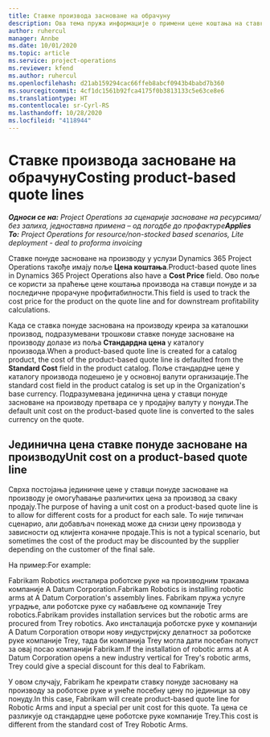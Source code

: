 ```yaml
---
title: Ставке производа засноване на обрачуну
description: Ова тема пружа информације о примени цене коштања на ставку понуде засноване на производу.
author: ruhercul
manager: Annbe
ms.date: 10/01/2020
ms.topic: article
ms.service: project-operations
ms.reviewer: kfend
ms.author: ruhercul
ms.openlocfilehash: d21ab159294cac66ffeb8abcf0943b4babd7b360
ms.sourcegitcommit: 4cf1dc1561b92fca4175f0b3813133c5e63ce8e6
ms.translationtype: HT
ms.contentlocale: sr-Cyrl-RS
ms.lasthandoff: 10/28/2020
ms.locfileid: "4118944"
---
```

# <a name="costing-product-based-quote-lines"></a><span data-ttu-id="c1f42-103">Ставке производа засноване на обрачуну</span><span class="sxs-lookup"><span data-stu-id="c1f42-103">Costing product-based quote lines</span></span>

<span data-ttu-id="c1f42-104">_**Односи се на:** Project Operations за сценарије засноване на ресурсима/без залиха, једноставна примена – од погодбе до профактуре_</span><span class="sxs-lookup"><span data-stu-id="c1f42-104">_**Applies To:** Project Operations for resource/non-stocked based scenarios, Lite deployment - deal to proforma invoicing_</span></span>


<span data-ttu-id="c1f42-105">Ставке понуде засноване на производу у услузи Dynamics 365 Project Operations такође имају поље **Цена коштања**.</span><span class="sxs-lookup"><span data-stu-id="c1f42-105">Product-based quote lines in Dynamics 365 Project Operations also have a **Cost Price** field.</span></span> <span data-ttu-id="c1f42-106">Ово поље се користи за праћење цене коштања производа на ставци понуде и за последичне прорачуне профитабилности.</span><span class="sxs-lookup"><span data-stu-id="c1f42-106">This field is used to track the cost price for the product on the quote line and for downstream profitability calculations.</span></span>

<span data-ttu-id="c1f42-107">Када се ставка понуде заснована на производу креира за каталошки производ, подразумевани трошкови ставке понуде засноване на производу долазе из поља **Стандардна цена** у каталогу производа.</span><span class="sxs-lookup"><span data-stu-id="c1f42-107">When a product-based quote line is created for a catalog product, the cost of the product-based quote line is defaulted from the **Standard Cost** field in the product catalog.</span></span> <span data-ttu-id="c1f42-108">Поље стандардне цене у каталогу производа подешено је у основној валути организације.</span><span class="sxs-lookup"><span data-stu-id="c1f42-108">The standard cost field in the product catalog is set up in the Organization's base currency.</span></span> <span data-ttu-id="c1f42-109">Подразумевана јединична цена у ставци понуде засноване на производу претвара се у продајну валуту у понуди.</span><span class="sxs-lookup"><span data-stu-id="c1f42-109">The default unit cost on the product-based quote line is converted to the sales currency on the quote.</span></span>

## <a name="unit-cost-on-a-product-based-quote-line"></a><span data-ttu-id="c1f42-110">Јединична цена ставке понуде засноване на производу</span><span class="sxs-lookup"><span data-stu-id="c1f42-110">Unit cost on a product-based quote line</span></span>

<span data-ttu-id="c1f42-111">Сврха постојања јединичне цене у ставци понуде засноване на производу је омогућавање различитих цена за производ за сваку продају.</span><span class="sxs-lookup"><span data-stu-id="c1f42-111">The purpose of having a unit cost on a product-based quote line is to allow for different costs for a product for each sale.</span></span> <span data-ttu-id="c1f42-112">То није типичан сценарио, али добављач понекад може да снизи цену производа у зависности од клијента коначне продаје.</span><span class="sxs-lookup"><span data-stu-id="c1f42-112">This is not a typical scenario, but sometimes the cost of the product may be discounted by the supplier depending on the customer of the final sale.</span></span>

<span data-ttu-id="c1f42-113">На пример:</span><span class="sxs-lookup"><span data-stu-id="c1f42-113">For example:</span></span>

<span data-ttu-id="c1f42-114">Fabrikam Robotics инсталира роботске руке на производним тракама компаније A Datum Corporation.</span><span class="sxs-lookup"><span data-stu-id="c1f42-114">Fabrikam Robotics is installing robotic arms at A Datum Corporation's assembly lines.</span></span> <span data-ttu-id="c1f42-115">Fabrikam пружа услуге уградње, али роботске руке су набављене од компаније Trey robotics.</span><span class="sxs-lookup"><span data-stu-id="c1f42-115">Fabrikam provides installation services but the robotic arms are procured from Trey robotics.</span></span> <span data-ttu-id="c1f42-116">Ако инсталација роботске руке у компанији A Datum Corporation отвори нову индустријску делатност за роботске руке компаније Trey, тада би компанија Trey могла дати посебан попуст за овај посао компанији Fabrikam.</span><span class="sxs-lookup"><span data-stu-id="c1f42-116">If the installation of robotic arms at A Datum Corporation opens a new industry vertical for Trey's robotic arms, Trey could give a special discount for this deal to Fabrikam.</span></span>

<span data-ttu-id="c1f42-117">У овом случају, Fabrikam ће креирати ставку понуде засновану на производу за роботске руке и унеће посебну цену по јединици за ову понуду.</span><span class="sxs-lookup"><span data-stu-id="c1f42-117">In this case, Fabrikam will create product-based quote line for Robotic Arms and input a special per unit cost for this quote.</span></span> <span data-ttu-id="c1f42-118">Та цена се разликује од стандардне цене роботске руке компаније Trey.</span><span class="sxs-lookup"><span data-stu-id="c1f42-118">This cost is different from the standard cost of Trey Robotic Arms.</span></span>
